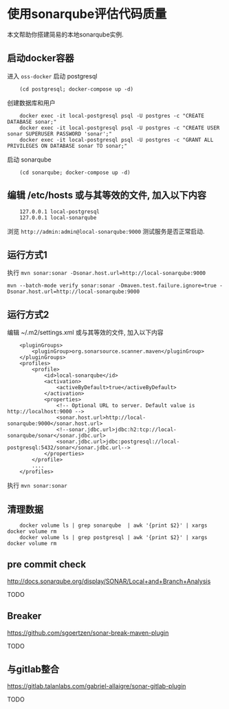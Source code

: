 
# 使用sonarqube评估代码质量

  本文帮助你搭建简易的本地sonarqube实例.

## 启动docker容器

  进入 `oss-docker`
  启动 postgresql


        (cd postgresql; docker-compose up -d)

  创建数据库和用户


        docker exec -it local-postgresql psql -U postgres -c "CREATE DATABASE sonar;"
        docker exec -it local-postgresql psql -U postgres -c "CREATE USER sonar SUPERUSER PASSWORD 'sonar';"
        docker exec -it local-postgresql psql -U postgres -c "GRANT ALL PRIVILEGES ON DATABASE sonar TO sonar;"

  启动 sonarqube


        (cd sonarqube; docker-compose up -d)


## 编辑 /etc/hosts 或与其等效的文件, 加入以下内容


        127.0.0.1 local-postgresql
        127.0.0.1 local-sonarqube

  浏览 `http://admin:admin@local-sonarqube:9000` 测试服务是否正常启动.

## 运行方式1

  执行 `mvn sonar:sonar -Dsonar.host.url=http://local-sonarqube:9000`
  
  `mvn --batch-mode verify sonar:sonar -Dmaven.test.failure.ignore=true -Dsonar.host.url=http://local-sonarqube:9000`


## 运行方式2

  编辑 ~/.m2/settings.xml 或与其等效的文件, 加入以下内容


        <pluginGroups>
            <pluginGroup>org.sonarsource.scanner.maven</pluginGroup>
        </pluginGroups>
        <profiles>
            <profile>
                <id>local-sonarqube</id>
                <activation>
                    <activeByDefault>true</activeByDefault>
                </activation>
                <properties>
                    <!-- Optional URL to server. Default value is http://localhost:9000 -->
                    <sonar.host.url>http://local-sonarqube:9000</sonar.host.url>
                    <!--sonar.jdbc.url>jdbc:h2:tcp://local-sonarqube/sonar</sonar.jdbc.url>
                    <sonar.jdbc.url>jdbc:postgresql://local-postgresql:5432/sonar</sonar.jdbc.url-->
                </properties>
            </profile>
            ....
        </profiles>

  执行 `mvn sonar:sonar`

## 清理数据


        docker volume ls | grep sonarqube  | awk '{print $2}' | xargs docker volume rm
        docker volume ls | grep postgresql | awk '{print $2}' | xargs docker volume rm

## pre commit check

http://docs.sonarqube.org/display/SONAR/Local+and+Branch+Analysis

TODO

## Breaker

https://github.com/sgoertzen/sonar-break-maven-plugin

TODO

## 与gitlab整合

https://gitlab.talanlabs.com/gabriel-allaigre/sonar-gitlab-plugin

TODO
